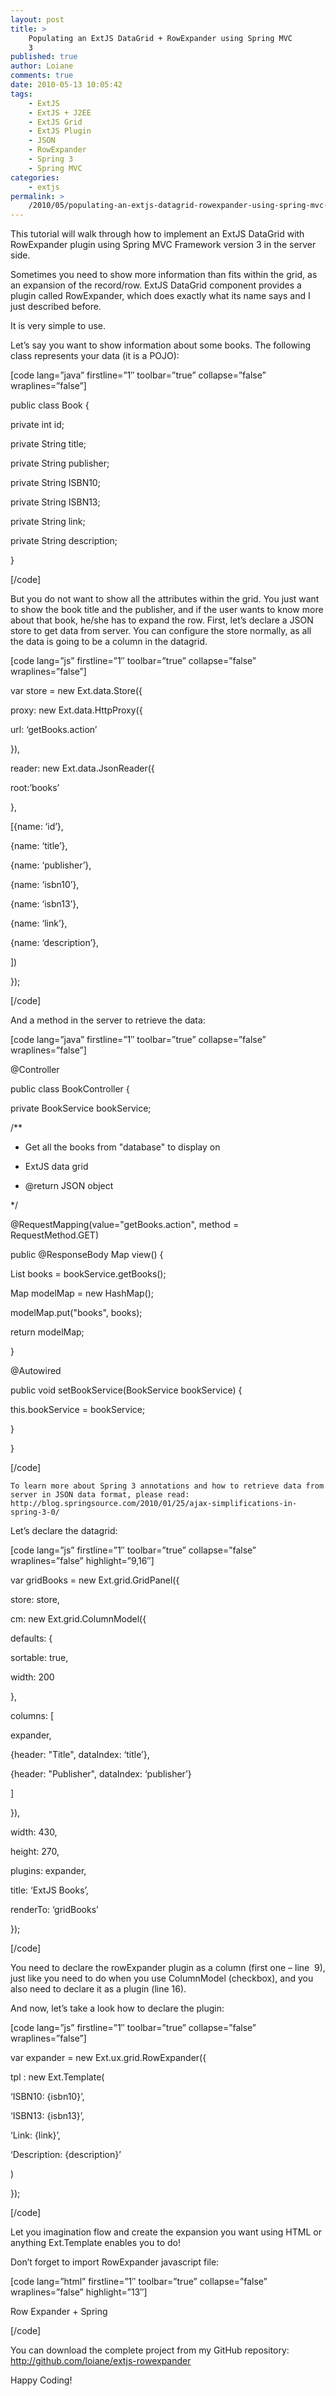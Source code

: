 ```yaml
---
layout: post
title: >
    Populating an ExtJS DataGrid + RowExpander using Spring MVC
    3
published: true
author: Loiane
comments: true
date: 2010-05-13 10:05:42
tags:
    - ExtJS
    - ExtJS + J2EE
    - ExtJS Grid
    - ExtJS Plugin
    - JSON
    - RowExpander
    - Spring 3
    - Spring MVC
categories:
    - extjs
permalink: >
    /2010/05/populating-an-extjs-datagrid-rowexpander-using-spring-mvc-3
---
```


  This tutorial will walk through how to implement an ExtJS DataGrid with RowExpander plugin using Spring MVC Framework version 3 in the server side.


[][1]


  Sometimes you need to show more information than fits within the grid, as an expansion of the record/row. ExtJS DataGrid component provides a plugin called RowExpander, which does exactly what its name says and I just described before.



  It is very simple to use.



  Let’s say you want to show information about some books. The following class represents your data (it is a POJO):


[code lang=&#8221;java&#8221; firstline=&#8221;1&#8243; toolbar=&#8221;true&#8221; collapse=&#8221;false&#8221; wraplines=&#8221;false&#8221;]
  
public class Book {

private int id;
	  
private String title;
	  
private String publisher;
	  
private String ISBN10;
	  
private String ISBN13;
	  
private String link;
	  
private String description;
  
}
  
[/code]


  But you do not want to show all the attributes within the grid. You just want to show the book title and the publisher, and if the user wants to know more about that book, he/she has to expand the row. First, let’s declare a JSON store to get data from server. You can configure the store normally, as all the data is going to be a column in the datagrid.


[code lang=&#8221;js&#8221; firstline=&#8221;1&#8243; toolbar=&#8221;true&#8221; collapse=&#8221;false&#8221; wraplines=&#8221;false&#8221;]
	  
var store = new Ext.data.Store({
		  
proxy: new Ext.data.HttpProxy({
			  
url: &#8216;getBooks.action&#8217;
		  
}),
		  
reader: new Ext.data.JsonReader({
			  
root:&#8217;books&#8217;
		  
},
		  
[{name: &#8216;id&#8217;},
		   
{name: &#8216;title&#8217;},
		   
{name: &#8216;publisher&#8217;},
		   
{name: &#8216;isbn10&#8217;},
		   
{name: &#8216;isbn13&#8217;},
		   
{name: &#8216;link&#8217;},
		   
{name: &#8216;description&#8217;},
		  
])
	  
});
  
[/code]

And a method in the server to retrieve the data:

[code lang=&#8221;java&#8221; firstline=&#8221;1&#8243; toolbar=&#8221;true&#8221; collapse=&#8221;false&#8221; wraplines=&#8221;false&#8221;]
  
@Controller
  
public class BookController {

private BookService bookService;

/**
	   
* Get all the books from "database" to display on
	   
* ExtJS data grid
	   
* @return JSON object
	   
*/
	  
@RequestMapping(value="getBooks.action", method = RequestMethod.GET)
	  
public @ResponseBody Map view() {

List books = bookService.getBooks();

Map modelMap = new HashMap();
		  
modelMap.put("books", books);

return modelMap;
	  
}

@Autowired
	  
public void setBookService(BookService bookService) {
		  
this.bookService = bookService;
	  
}
  
}
  
[/code]


  
    To learn more about Spring 3 annotations and how to retrieve data from server in JSON data format, please read: http://blog.springsource.com/2010/01/25/ajax-simplifications-in-spring-3-0/
  


Let’s declare the datagrid:

[code lang=&#8221;js&#8221; firstline=&#8221;1&#8243; toolbar=&#8221;true&#8221; collapse=&#8221;false&#8221; wraplines=&#8221;false&#8221; highlight=&#8221;9,16&#8243;]
      
var gridBooks = new Ext.grid.GridPanel({
          
store: store,
          
cm: new Ext.grid.ColumnModel({
              
defaults: {
                  
sortable: true,
                  
width: 200
              
},
              
columns: [
                  
expander,
                  
{header: "Title", dataIndex: &#8216;title&#8217;},
                  
{header: "Publisher", dataIndex: &#8216;publisher&#8217;}
              
]
          
}),
          
width: 430,
          
height: 270,
          
plugins: expander,
          
title: &#8216;ExtJS Books&#8217;,
          
renderTo: &#8216;gridBooks&#8217;
      
});
  
[/code]


  You need to declare the rowExpander plugin as a column (first one – line  9), just like you need to do when you use ColumnModel (checkbox), and you also need to declare it as a plugin (line 16).


And now, let’s take a look how to declare the plugin:

[code lang=&#8221;js&#8221; firstline=&#8221;1&#8243; toolbar=&#8221;true&#8221; collapse=&#8221;false&#8221; wraplines=&#8221;false&#8221;]
      
var expander = new Ext.ux.grid.RowExpander({
          
tpl : new Ext.Template(
              
&#8216;ISBN10: {isbn10}&#8217;,
              
&#8216;ISBN13: {isbn13}&#8217;,
              
&#8216;Link: {link}&#8217;,
              
&#8216;Description: {description}&#8217;
          
)
      
});
  
[/code]


  Let you imagination flow and create the expansion you want using HTML or anything Ext.Template enables you to do!


Don’t forget to import RowExpander javascript file:

[code lang=&#8221;html&#8221; firstline=&#8221;1&#8243; toolbar=&#8221;true&#8221; collapse=&#8221;false&#8221; wraplines=&#8221;false&#8221; highlight=&#8221;13&#8243;]
  

  

  

  
Row Expander + Spring


	  



	  

	  





	  

  

  

	  

	  

  

  

  
[/code]


  You can download the complete project from my GitHub repository: http://github.com/loiane/extjs-rowexpander


Happy Coding!

 [1]: http://loianegroner.com/wp-content/uploads/2010/05/ExtJS_RowExpander_Spring3_Loiane_01.gif